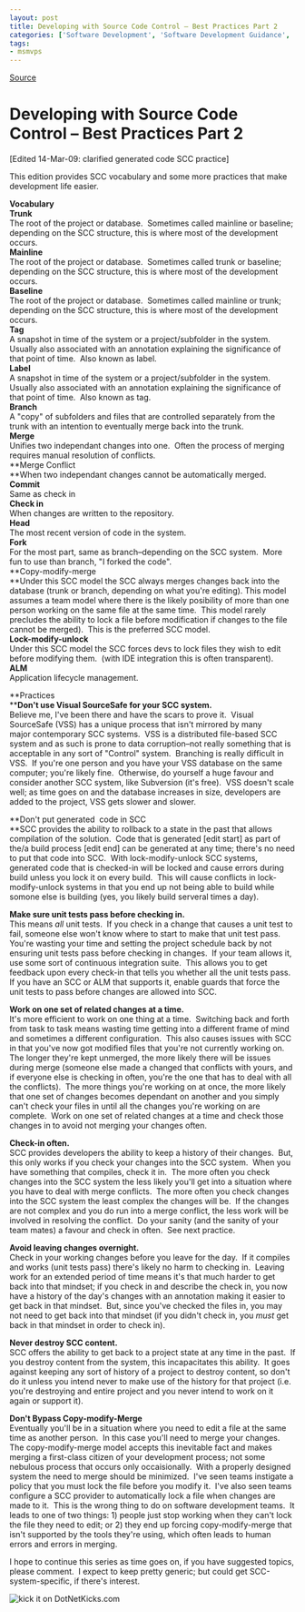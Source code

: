 ```yaml
---
layout: post
title: Developing with Source Code Control – Best Practices Part 2
categories: ['Software Development', 'Software Development Guidance', 'Visual Studio 2010 Best Practices']
tags:
- msmvps
---
```

[Source](http://blogs.msmvps.com/peterritchie/2009/03/11/developing-with-source-code-control-best-practices-part-2/ "Permalink to Developing with Source Code Control – Best Practices Part 2")

# Developing with Source Code Control – Best Practices Part 2

[Edited 14-Mar-09: clarified generated code SCC practice]

This edition provides SCC vocabulary and some more practices that make development life easier.

**Vocabulary**  
**Trunk**  
The root of the project or database.  Sometimes called mainline or baseline; depending on the SCC structure, this is where most of the development occurs.  
**Mainline**  
The root of the project or database.  Sometimes called trunk or baseline; depending on the SCC structure, this is where most of the development occurs.  
**Baseline**  
The root of the project or database.  Sometimes called mainline or trunk; depending on the SCC structure, this is where most of the development occurs.  
**Tag**  
A snapshot in time of the system or a project/subfolder in the system.  Usually also associated with an annotation explaining the significance of that point of time.  Also known as label.  
**Label**  
A snapshot in time of the system or a project/subfolder in the system.  Usually also associated with an annotation explaining the significance of that point of time.  Also known as tag.  
**Branch**  
A "copy" of subfolders and files that are controlled separately from the trunk with an intention to eventually merge back into the trunk.  
**Merge**  
Unifies two independant changes into one.  Often the process of merging requires manual resolution of conflicts.  
**Merge Conflict  
**When two independant changes cannot be automatically merged.  
**Commit**  
Same as check in  
**Check in**  
When changes are written to the repository.  
**Head**  
The most recent version of code in the system.  
**Fork**  
For the most part, same as branch–depending on the SCC system.  More fun to use than branch, "I forked the code".  
**Copy-modify-merge  
**Under this SCC model the SCC always merges changes back into the database (trunk or branch, depending on what you're editing). This model assumes a team model where there is the likely posibility of more than one person working on the same file at the same time.  This model rarely precludes the ability to lock a file before modification if changes to the file cannot be merged).  This is the preferred SCC model.  
**Lock-modify-unlock**  
Under this SCC model the SCC forces devs to lock files they wish to edit before modifying them.  (with IDE integration this is often transparent).  
**ALM**  
Application lifecycle management.

**Practices  
****Don't use Visual SourceSafe for your SCC system.**  
Believe me, I've been there and have the scars to prove it.  Visual SourceSafe (VSS) has a unique process that isn't mirrored by many major contemporary SCC systems.  VSS is a distributed file-based SCC system and as such is prone to data corruption–not really something that is acceptable in any sort of "Control" system.  Branching is really difficult in VSS.  If you're one person and you have your VSS database on the same computer; you're likely fine.  Otherwise, do yourself a huge favour and consider another SCC system, like Subversion (it's free).  VSS doesn't scale well; as time goes on and the database increases in size, developers are added to the project, VSS gets slower and slower.

**Don't put generated  code in SCC  
**SCC provides the ability to rollback to a state in the past that allows compilation of the solution.  Code that is generated [edit start] as part of the/a build process [edit end] can be generated at any time; there's no need to put that code into SCC.  With lock-modify-unlock SCC systems, generated code that is checked-in will be locked and cause errors during build unless you lock it on every build.  This will cause conflicts in lock-modify-unlock systems in that you end up not being able to build while somone else is building (yes, you likely build serveral times a day).

**Make sure unit tests pass before checking in.**  
This means *all* unit tests.  If you check in a change that causes a unit test to fail, someone else won't know where to start to make that unit test pass.  You're wasting your time and setting the project schedule back by not ensuring unit tests pass before checking in changes.  If your team allows it, use some sort of continuous integration suite.  This allows you to get feedback upon every check-in that tells you whether all the unit tests pass.  If you have an SCC or ALM that supports it, enable guards that force the unit tests to pass before changes are allowed into SCC.

**Work on one set of related changes at a time.**  
It's more efficient to work on one thing at a time.  Switching back and forth from task to task means wasting time getting into a different frame of mind and sometimes a different configuration.  This also causes issues with SCC in that you've now got modified files that you're not currently working on.  The longer they're kept unmerged, the more likely there will be issues during merge (someone else made a changed that conflicts with yours, and if everyone else is checking in often, you're the one that has to deal with all the conflicts).  The more things you're working on at once, the more likely that one set of changes becomes dependant on another and you simply can't check your files in until all the changes you're working on are complete.  Work on one set of related changes at a time and check those changes in to avoid not merging your changes often.

**Check-in often.**  
SCC provides developers the ability to keep a history of their changes.  But, this only works if you check your changes into the SCC system.  When you have something that compiles, check it in.  The more often you check changes into the SCC system the less likely you'll get into a situation where you have to deal with merge conflicts.  The more often you check changes into the SCC system the least complex the changes will be.  If the changes are not complex and you do run into a merge conflict, the less work will be involved in resolving the conflict.  Do your sanity (and the sanity of your team mates) a favour and check in often.  See next practice.

**Avoid leaving changes overnight.**  
Check in your working changes before you leave for the day.  If it compiles and works (unit tests pass) there's likely no harm to checking in.  Leaving work for an extended period of time means it's that much harder to get back into that mindset; if you check in and describe the check in, you now have a history of the day's changes with an annotation making it easier to get back in that mindset.  But, since you've checked the files in, you may not need to get back into that mindset (if you didn't check in, you *must* get back in that mindset in order to check in).

**Never destroy SCC content.**  
SCC offers the ability to get back to a project state at any time in the past.  If you destroy content from the system, this incapacitates this ability.  It goes against keeping any sort of history of a project to destroy content, so don't do it unless you intend never to make use of the history for that project (i.e. you're destroying and entire project and you never intend to work on it again or support it).

**Don't Bypass Copy-modify-Merge**  
Eventually you'll be in a situation where you need to edit a file at the same time as another person.  In this case you'll need to merge your changes.  The copy-modify-merge model accepts this inevitable fact and makes merging a first-class citizen of your development process; not some nebulous process that occurs only occaisionally.  With a properly designed system the need to merge should be minimized.  I've seen teams instigate a policy that you must lock the file before you modify it.  I've also seen teams configure a SCC provider to automatically lock a file when changes are made to it.  This is the wrong thing to do on software development teams.  It leads to one of two things: 1) people just stop working when they can't lock the file they need to edit; or 2) they end up forcing copy-modify-merge that isn't supported by the tools they're using, which often leads to human errors and errors in merging.

I hope to continue this series as time goes on, if you have suggested topics, please comment.  I expect to keep pretty generic; but could get SCC-system-specific, if there's interest.

![kick it on DotNetKicks.com][1]

[1]: http://www.dotnetkicks.com/Services/Images/KickItImageGenerator.ashx?url=http%3a%2f%2fmsmvps.com%2fblogs%2fpeterritchie%2farchive%2f2009%2f03%2f11%2fdeveloping-with-source-code-control-best-practices-part-2.aspx

